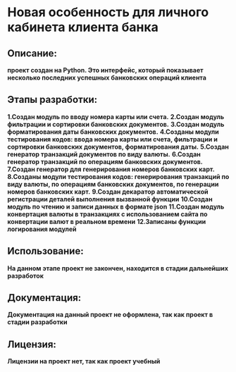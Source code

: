 # **Новая особенность для личного кабинета клиента банка**

## **Описание:**

**проект создан на Python.
Это интерфейс, который показывает несколько последних успешных
банковских операций клиента**

## **Этапы разработки:**

**1.Создан модуль по вводу номера карты или счета.**
**2.Создан модуль фильтрации и сортировки банковских документов.**
**3.Создан модуль форматирования даты банковских документов.**
**4.Созданы модули тестирования кодов: ввода номера карты или счета, фильтрации и сортировки банковских документов, форматирования даты.**
**5.Создан генератор транзакций документов по виду валюты.**
**6.Создан генератор транзакций по операциям банковских документов.**
**7.Создан генератор для генерирования номеров банковских карт.**
**8.Созданы модули тестирования кодов: генерирования транзакций по виду валюты, по операциям банковских документов, по генерации номеров банковских карт.**
**9.Создан декаратор автоматической регистрации деталей выполнения вызванной функции**
**10.Создан модуль по чтению и записи данных в формате json**
**11.Создан модуль конвертация валюты в транзакциях с использованием сайта по конвертации валют в реальном времени**
**12.Записаны функции логирования модулей**

## **Использование:**

**На данном этапе проект не закончен, находится в стадии 
дальнейших разработок**

## **Документация:** 

**Документация на данный проект не оформлена, так как проект в стадии разработки**

## **Лицензия:**

**Лицензии на проект нет, так как проект учебный**